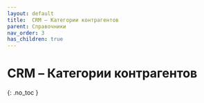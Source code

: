 ```yaml
---
layout: default
title:	CRM – Категории контрагентов
parent: Справочники
nav_order: 3
has_children: true
---
```


# CRM – Категории контрагентов
{: .no_toc }
